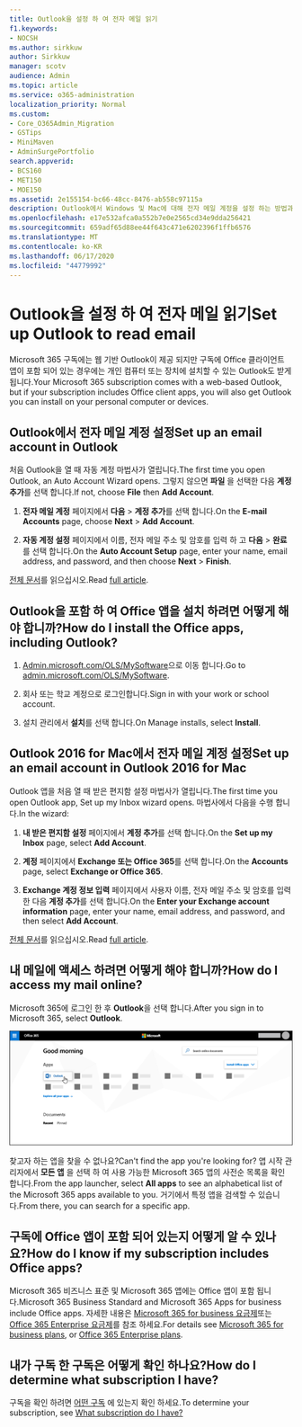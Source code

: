 ```yaml
---
title: Outlook을 설정 하 여 전자 메일 읽기
f1.keywords:
- NOCSH
ms.author: sirkkuw
author: Sirkkuw
manager: scotv
audience: Admin
ms.topic: article
ms.service: o365-administration
localization_priority: Normal
ms.custom:
- Core_O365Admin_Migration
- GSTips
- MiniMaven
- AdminSurgePortfolio
search.appverid:
- BCS160
- MET150
- MOE150
ms.assetid: 2e155154-bc66-48cc-8476-ab558c97115a
description: Outlook에서 Windows 및 Mac에 대해 전자 메일 계정을 설정 하는 방법과 Office 앱을 설치 하 고 온라인으로 전자 메일에 액세스 하는 방법에 대해 알아봅니다.
ms.openlocfilehash: e17e532afca0a552b7e0e2565cd34e9dda256421
ms.sourcegitcommit: 659adf65d88ee44f643c471e6202396f1ffb6576
ms.translationtype: MT
ms.contentlocale: ko-KR
ms.lasthandoff: 06/17/2020
ms.locfileid: "44779992"
---
```

# <a name="set-up-outlook-to-read-email"></a><span data-ttu-id="dff7b-103">Outlook을 설정 하 여 전자 메일 읽기</span><span class="sxs-lookup"><span data-stu-id="dff7b-103">Set up Outlook to read email</span></span>

<span data-ttu-id="dff7b-104">Microsoft 365 구독에는 웹 기반 Outlook이 제공 되지만 구독에 Office 클라이언트 앱이 포함 되어 있는 경우에는 개인 컴퓨터 또는 장치에 설치할 수 있는 Outlook도 받게 됩니다.</span><span class="sxs-lookup"><span data-stu-id="dff7b-104">Your Microsoft 365 subscription comes with a web-based Outlook, but if your subscription includes Office client apps, you will also get Outlook you can install on your personal computer or devices.</span></span>
  
## <a name="set-up-an-email-account-in-outlook"></a><span data-ttu-id="dff7b-105">Outlook에서 전자 메일 계정 설정</span><span class="sxs-lookup"><span data-stu-id="dff7b-105">Set up an email account in Outlook</span></span>

<span data-ttu-id="dff7b-106">처음 Outlook을 열 때 자동 계정 마법사가 열립니다.</span><span class="sxs-lookup"><span data-stu-id="dff7b-106">The first time you open Outlook, an Auto Account Wizard opens.</span></span> <span data-ttu-id="dff7b-107">그렇지 않으면 **파일** 을 선택한 다음 **계정 추가**를 선택 합니다.</span><span class="sxs-lookup"><span data-stu-id="dff7b-107">If not, choose **File** then **Add Account**.</span></span>
  
1. <span data-ttu-id="dff7b-108">**전자 메일 계정** 페이지에서 **다음** \> **계정 추가**를 선택 합니다.</span><span class="sxs-lookup"><span data-stu-id="dff7b-108">On the **E-mail Accounts** page, choose **Next** \> **Add Account**.</span></span>
    
2. <span data-ttu-id="dff7b-109">**자동 계정 설정** 페이지에서 이름, 전자 메일 주소 및 암호를 입력 하 고 **다음** \> **완료**를 선택 합니다.</span><span class="sxs-lookup"><span data-stu-id="dff7b-109">On the **Auto Account Setup** page, enter your name, email address, and password, and then choose **Next** \> **Finish**.</span></span>
    
<span data-ttu-id="dff7b-110">[전체 문서](https://support.microsoft.com/office/6e27792a-9267-4aa4-8bb6-c84ef146101b)를 읽으십시오.</span><span class="sxs-lookup"><span data-stu-id="dff7b-110">Read [full article](https://support.microsoft.com/office/6e27792a-9267-4aa4-8bb6-c84ef146101b).</span></span>
  
## <a name="how-do-i-install-the-office-apps-including-outlook"></a><span data-ttu-id="dff7b-111">Outlook을 포함 하 여 Office 앱을 설치 하려면 어떻게 해야 합니까?</span><span class="sxs-lookup"><span data-stu-id="dff7b-111">How do I install the Office apps, including Outlook?</span></span>

1. <span data-ttu-id="dff7b-112">[Admin.microsoft.com/OLS/MySoftware](https://admin.microsoft.com/OLS/MySoftware.aspx)으로 이동 합니다.</span><span class="sxs-lookup"><span data-stu-id="dff7b-112">Go to [admin.microsoft.com/OLS/MySoftware](https://admin.microsoft.com/OLS/MySoftware.aspx).</span></span>
    
2. <span data-ttu-id="dff7b-113">회사 또는 학교 계정으로 로그인합니다.</span><span class="sxs-lookup"><span data-stu-id="dff7b-113">Sign in with your work or school account.</span></span>
    
3. <span data-ttu-id="dff7b-114">설치 관리에서 **설치**를 선택 합니다.</span><span class="sxs-lookup"><span data-stu-id="dff7b-114">On Manage installs, select **Install**.</span></span>
    
## <a name="set-up-an-email-account-in-outlook-2016-for-mac"></a><span data-ttu-id="dff7b-115">Outlook 2016 for Mac에서 전자 메일 계정 설정</span><span class="sxs-lookup"><span data-stu-id="dff7b-115">Set up an email account in Outlook 2016 for Mac</span></span>

<span data-ttu-id="dff7b-116">Outlook 앱을 처음 열 때 받은 편지함 설정 마법사가 열립니다.</span><span class="sxs-lookup"><span data-stu-id="dff7b-116">The first time you open Outlook app, Set up my Inbox wizard opens.</span></span> <span data-ttu-id="dff7b-117">마법사에서 다음을 수행 합니다.</span><span class="sxs-lookup"><span data-stu-id="dff7b-117">In the wizard:</span></span> 
  
1. <span data-ttu-id="dff7b-118">**내 받은 편지함 설정** 페이지에서 **계정 추가**를 선택 합니다.</span><span class="sxs-lookup"><span data-stu-id="dff7b-118">On the **Set up my Inbox** page, select **Add Account**.</span></span>
    
2. <span data-ttu-id="dff7b-119">**계정** 페이지에서 **Exchange 또는 Office 365**를 선택 합니다.</span><span class="sxs-lookup"><span data-stu-id="dff7b-119">On the **Accounts** page, select **Exchange or Office 365**.</span></span>
    
3. <span data-ttu-id="dff7b-120">**Exchange 계정 정보 입력** 페이지에서 사용자 이름, 전자 메일 주소 및 암호를 입력 한 다음 **계정 추가**를 선택 합니다.</span><span class="sxs-lookup"><span data-stu-id="dff7b-120">On the **Enter your Exchange account information** page, enter your name, email address, and password, and then select **Add Account**.</span></span>
    
<span data-ttu-id="dff7b-121">[전체 문서](https://support.microsoft.com/office/6e27792a-9267-4aa4-8bb6-c84ef146101b#PickTab=Outlook_for_Mac)를 읽으십시오.</span><span class="sxs-lookup"><span data-stu-id="dff7b-121">Read [full article](https://support.microsoft.com/office/6e27792a-9267-4aa4-8bb6-c84ef146101b#PickTab=Outlook_for_Mac).</span></span> 
  
## <a name="how-do-i-access-my-mail-online"></a><span data-ttu-id="dff7b-122">내 메일에 액세스 하려면 어떻게 해야 합니까?</span><span class="sxs-lookup"><span data-stu-id="dff7b-122">How do I access my mail online?</span></span>

<span data-ttu-id="dff7b-123">Microsoft 365에 로그인 한 후 **Outlook**을 선택 합니다.</span><span class="sxs-lookup"><span data-stu-id="dff7b-123">After you sign in to Microsoft 365, select **Outlook**.</span></span>
  
![Outlook 앱이 강조 표시 된 상태로 Microsoft 365 홈 페이지](../../media/3ceee838-9d85-4af3-95a6-fbcee11036f4.png)
  
<span data-ttu-id="dff7b-125">찾고자 하는 앱을 찾을 수 없나요?</span><span class="sxs-lookup"><span data-stu-id="dff7b-125">Can't find the app you're looking for?</span></span> <span data-ttu-id="dff7b-126">앱 시작 관리자에서 **모든 앱** 을 선택 하 여 사용 가능한 Microsoft 365 앱의 사전순 목록을 확인 합니다.</span><span class="sxs-lookup"><span data-stu-id="dff7b-126">From the app launcher, select **All apps** to see an alphabetical list of the Microsoft 365 apps available to you.</span></span> <span data-ttu-id="dff7b-127">거기에서 특정 앱을 검색할 수 있습니다.</span><span class="sxs-lookup"><span data-stu-id="dff7b-127">From there, you can search for a specific app.</span></span> 
  
## <a name="how-do-i-know-if-my-subscription-includes-office-apps"></a><span data-ttu-id="dff7b-128">구독에 Office 앱이 포함 되어 있는지 어떻게 알 수 있나요?</span><span class="sxs-lookup"><span data-stu-id="dff7b-128">How do I know if my subscription includes Office apps?</span></span>

<span data-ttu-id="dff7b-129">Microsoft 365 비즈니스 표준 및 Microsoft 365 앱에는 Office 앱이 포함 됩니다.</span><span class="sxs-lookup"><span data-stu-id="dff7b-129">Microsoft 365 Business Standard and Microsoft 365 Apps for business include Office apps.</span></span> <span data-ttu-id="dff7b-130">자세한 내용은 [Microsoft 365 for business 요금제](https://go.microsoft.com/fwlink/p/?LinkId=723731)또는 [Office 365 Enterprise 요금제](https://go.microsoft.com/fwlink/p/?LinkId=800029)를 참조 하세요.</span><span class="sxs-lookup"><span data-stu-id="dff7b-130">For details see [Microsoft 365 for business plans](https://go.microsoft.com/fwlink/p/?LinkId=723731), or [Office 365 Enterprise plans](https://go.microsoft.com/fwlink/p/?LinkId=800029).</span></span>
  
## <a name="how-do-i-determine-what-subscription-i-have"></a><span data-ttu-id="dff7b-131">내가 구독 한 구독은 어떻게 확인 하나요?</span><span class="sxs-lookup"><span data-stu-id="dff7b-131">How do I determine what subscription I have?</span></span>

<span data-ttu-id="dff7b-132">구독을 확인 하려면 [어떤 구독](../admin-overview/what-subscription-do-i-have.md) 에 있는지 확인 하세요.</span><span class="sxs-lookup"><span data-stu-id="dff7b-132">To determine your subscription, see [What subscription do I have?](../admin-overview/what-subscription-do-i-have.md)</span></span>
  

